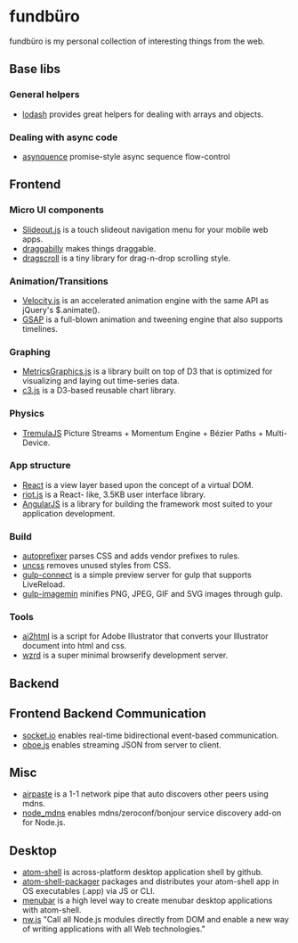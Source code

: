 # fundbüro

fundbüro is my personal collection of interesting things from the web.

## Base libs

### General helpers

* [lodash](https://lodash.com/) provides great helpers for dealing with arrays and objects.


### Dealing with async code

* [asynquence](https://github.com/getify/asynquence) promise-style async sequence flow-control

## Frontend

### Micro UI components

* [Slideout.js](https://mango.github.io/slideout/) is a touch slideout navigation menu for your mobile web apps.
* [draggabilly](https://github.com/desandro/draggabilly/blob/master/README.md) makes things draggable.
* [dragscroll](https://github.com/asvd/dragscroll) is a tiny library for drag-n-drop scrolling style.

### Animation/Transitions

* [Velocity.js](http://julian.com/research/velocity/) is an accelerated animation engine with the same API as jQuery's $.animate().
* [GSAP](http://greensock.com/gsap) is a full-blown animation and tweening engine that also supports timelines.

### Graphing

* [MetricsGraphics.js](http://metricsgraphicsjs.org/) is a library built on top of D3 that is optimized for visualizing and laying out time-series data. 
* [c3.js](http://c3js.org/) is a D3-based reusable chart library.

### Physics

* [TremulaJS](https://github.com/garris/TremulaJS) Picture Streams + Momentum Engine + Bézier Paths + Multi-Device. 

### App structure

* [React](https://github.com/facebook/react) is a view layer based upon the concept of a virtual DOM. 
* [riot.js](https://github.com/muut/riotjs) is a React- like, 3.5KB user interface library.
* [AngularJS](https://angularjs.org/)  is a library for building the framework most suited to your application development.

### Build

* [autoprefixer](https://github.com/postcss/autoprefixer) parses CSS and adds vendor prefixes to rules.
* [uncss](https://github.com/giakki/uncss) removes unused styles from CSS.
* [gulp-connect](https://github.com/avevlad/gulp-connect) is a simple preview server for gulp that supports LiveReload.
* [gulp-imagemin](https://github.com/sindresorhus/gulp-imagemin) minifies PNG, JPEG, GIF and SVG images through gulp.

### Tools

* [ai2html](http://ai2html.org/) is a script for Adobe Illustrator that converts your Illustrator document into html and css.
* [wzrd](https://github.com/maxogden/wzrd) is a super minimal browserify development server.

## Backend

## Frontend Backend Communication

* [socket.io](http://socket.io/) enables real-time bidirectional event-based communication.
* [oboe.js](https://github.com/jimhigson/oboe.js) enables streaming JSON from server to client.

## Misc

* [airpaste](https://github.com/mafintosh/airpaste) is a 1-1 network pipe that auto discovers other peers using mdns.
* [node_mdns](https://github.com/agnat/node_mdns) enables mdns/zeroconf/bonjour service discovery add-on for Node.js.

## Desktop

* [atom-shell](https://github.com/atom/atom-shell) is across-platform desktop application shell by github.
* [atom-shell-packager](https://github.com/maxogden/atom-shell-packager) packages and distributes your atom-shell app in OS executables (.app) via JS or CLI.
* [menubar](https://github.com/maxogden/menubar) is a high level way to create menubar desktop applications with atom-shell.
* [nw.js](https://github.com/nwjs/nw.js) "Call all Node.js modules directly from DOM and enable a new way of writing applications with all Web technologies."



